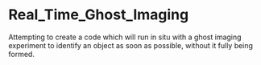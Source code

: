 # Real_Time_Ghost_Imaging
Attempting to create a code which will run in situ with a ghost imaging experiment to identify an object as soon as possible, without it fully being formed.
